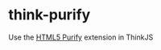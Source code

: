 # think-purify
Use the [HTML5 Purify](https://www.npmjs.com/package/html-purify) extension in ThinkJS